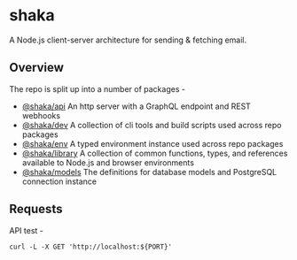 # shaka

A Node.js client-server architecture for sending & fetching email.

## Overview

The repo is split up into a number of packages -

- [@shaka/api](packages/api/) An http server with a GraphQL endpoint and REST webhooks
- [@shaka/dev](packages/dev/) A collection of cli tools and build scripts used across repo packages
- [@shaka/env](packages/env/) A typed environment instance used across repo packages
- [@shaka/library](packages/library/) A collection of common functions, types, and references available to Node.js and browser environments
- [@shaka/models](packages/models/) The definitions for database models and PostgreSQL connection instance

## Requests

API test -

```
curl -L -X GET 'http://localhost:${PORT}'
```